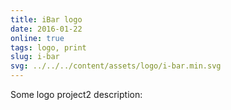 ```yaml
---
title: iBar logo
date: 2016-01-22
online: true
tags: logo, print
slug: i-bar
svg: ../../../content/assets/logo/i-bar.min.svg
---
```


Some logo project2 description:
